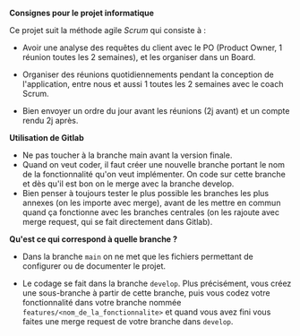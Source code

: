 **Consignes pour le projet informatique**


Ce projet suit la méthode agile _Scrum_ qui consiste à :

- Avoir une analyse des requêtes du client avec le PO (Product Owner, 1 réunion toutes les 2 semaines), et les organiser dans un Board.

- Organiser des réunions quotidiennements pendant la conception de l'application, entre nous et aussi 1 toutes les 2 semaines avec le coach Scrum.

- Bien envoyer un ordre du jour avant les réunions (2j avant) et un compte rendu 2j après.


**Utilisation de Gitlab**

- Ne pas toucher à la branche main avant la version finale.
- Quand on veut coder, il faut créer une nouvelle branche portant le nom de la fonctionnalité qu'on veut implémenter. On code sur cette branche et dès qu'il est bon on le merge avec la branche develop.
- Bien penser à toujours tester le plus possible les branches les plus annexes (on les importe avec merge), avant de les mettre en commun quand ça fonctionne avec les branches centrales (on les rajoute avec merge request, qui se fait directement dans Gitlab).

**Qu'est ce qui correspond à quelle branche ?**

- Dans la branche `main` on ne met que les fichiers permettant de configurer ou de documenter le projet.

- Le codage se fait dans la branche `develop`. Plus précisément, vous créez une sous-branche à partir de cette branche, puis vous codez votre fonctionnalité dans votre branche nommée `features/<nom_de_la_fonctionnalite>` et quand vous avez fini vous faites une merge request de votre branche dans `develop`. 
